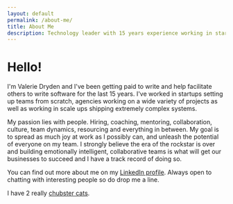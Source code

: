 ```yaml
---
layout: default
permalink: /about-me/
title: About Me
description: Technology leader with 15 years experience working in start ups, agencies and scale ups.
---
```

# Hello!

I'm Valerie Dryden and I've been getting paid to write and help facilitate others to write software for the last 15 years. I've worked in startups setting up teams from scratch, agencies working on a wide variety of projects as well as working in scale ups shipping extremely complex systems.

My passion lies with people. Hiring, coaching, mentoring, collaboration, culture, team dynamics, resourcing and everything in between. My goal is to spread as much joy at work as I possibly can, and unleash the potential of everyone on my team. I strongly believe the era of the rockstar is over and building emotionally intelligent, collaborative teams is what will get our businesses to succeed and I have a track record of doing so.

You can find out more about me on my [LinkedIn profile](https://www.linkedin.com/in/valeriejanegibson/). Always open to chatting with interesting people so do drop me a line.

I have 2 really [chubster cats](https://www.instagram.com/outragedpinkracoon/).
